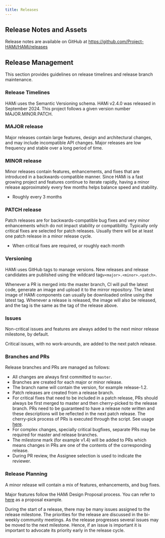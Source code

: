 ```yaml
---
title: Releases
---
```


## Release Notes and Assets

Release notes are available on GitHub at https://github.com/Project-HAMi/HAMi/releases

## Release Management

This section provides guidelines on release timelines and release branch maintenance.

### Release Timelines

HAMi uses the Semantic Versioning schema. HAMi v2.4.0 was released in September 2024.
This project follows a given version number MAJOR.MINOR.PATCH.

### MAJOR release

Major releases contain large features, design and architectural changes,
and may include incompatible API changes. Major releases are low frequency and stable over a long period of time.

### MINOR release

Minor releases contain features, enhancements, and fixes that are introduced in a backwards-compatible manner.
Since HAMi is a fast growing project and features continue to iterate rapidly,
having a minor release approximately every few months helps balance speed and stability.

* Roughly every 3 months

### PATCH release

Patch releases are for backwards-compatible bug fixes and very minor enhancements which do not impact stability or compatibility.
Typically only critical fixes are selected for patch releases. Usually there will be at least one patch release in a minor release cycle.

* When critical fixes are required, or roughly each month

### Versioning

HAMi uses GitHub tags to manage versions. New releases and release candidates are published using the wildcard tag`v<major>.<minor>.<patch>`.

Whenever a PR is merged into the master branch, CI will pull the latest code, generate an image and upload it to the mirror repository.
The latest image of HAMi components can usually be downloaded online using the latest tag.
Whenever a release is released, the image will also be released, and the tag is the same as the tag of the release above.

### Issues

Non-critical issues and features are always added to the next minor release milestone, by default.

Critical issues, with no work-arounds, are added to the next patch release.

### Branches and PRs

Release branches and PRs are managed as follows:

* All changes are always first committed to `master`.
* Branches are created for each major or minor release.
* The branch name will contain the version, for example release-1.2.
* Patch releases are created from a release branch.
* For critical fixes that need to be included in a patch release, PRs should always be first merged to master
  and then cherry-picked to the release branch. PRs need to be guaranteed to have a release note written and
  these descriptions will be reflected in the next patch release.
  The cherry-pick process of PRs is executed through the script. See usage [here](https://project-hami.io/docs/contributor/cherry-picks).
* For complex changes, specially critical bugfixes, separate PRs may be required for master and release branches.
* The milestone mark (for example v1.4) will be added to PRs which means changes in PRs are one of the contents of the corresponding release.
* During PR review, the Assignee selection is used to indicate the reviewer.

### Release Planning

A minor release will contain a mix of features, enhancements, and bug fixes.

Major features follow the HAMi Design Proposal process. You can refer to
[here](https://github.com/Project-HAMi/HAMi/tree/master/docs/proposals/resource-interpreter-webhook) as a proposal example.

During the start of a release, there may be many issues assigned to the release milestone.
The priorities for the release are discussed in the bi-weekly community meetings.
As the release progresses several issues may be moved to the next milestone.
Hence, if an issue is important it is important to advocate its priority early in the release cycle.

<!-- ### Release Artifacts

The HAMi container images are availble at `dockerHub`. 
You can visit `https://hub.docker.com/r/karmada/<component_name>` to see the details of images.
For example, [here](https://hub.docker.com/r/karmada/karmada-controller-manager) for karmada-controller-manager.

Since v1.2.0, the following artifacts are uploaded:

* crds.tar.gz
* karmada-chart-v\<version_number\>.tgz
* karmadactl-darwin-amd64.tgz
* karmadactl-darwin-amd64.tgz.sha256
* karmadactl-darwin-arm64.tgz
* karmadactl-darwin-arm64.tgz.sha256
* karmadactl-linux-amd64.tgz
* karmadactl-linux-amd64.tgz.sha256
* karmadactl-linux-arm64.tgz
* karmadactl-linux-arm64.tgz.sha256
* kubectl-karmada-darwin-amd64.tgz
* kubectl-karmada-darwin-amd64.tgz.sha256
* kubectl-karmada-darwin-arm64.tgz
* kubectl-karmada-darwin-arm64.tgz.sha256
* kubectl-karmada-linux-amd64.tgz
* kubectl-karmada-linux-amd64.tgz.sha256
* kubectl-karmada-linux-arm64.tgz
* kubectl-karmada-linux-arm64.tgz.sha256
* Source code(zip)
* Source code(tar.gz)

You can visit `https://github.com/Project-HAMi/HAMi/releases/download/v<version_number>/<artifact_name>` to download the artifacts above.

For example:

```shell
wget https://github.com/Project-HAMi/HAMi/releases/download/v1.3.0/karmadactl-darwin-amd64.tgz
``` -->